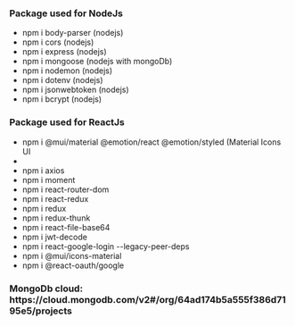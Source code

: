 <h3>Package used for NodeJs </h3>
<ul>
    <li>npm i body-parser (nodejs)</li>
    <li>npm i cors (nodejs)</li>
    <li>npm i express (nodejs)</li>
    <li>npm i mongoose (nodejs with mongoDb)</li>
    <li>npm i nodemon (nodejs)</li>
    <li>npm i dotenv (nodejs)</li>
    <li>npm i jsonwebtoken (nodejs)</li>
    <li>npm i bcrypt (nodejs)</li>
</ul>

<h3>Package used for ReactJs </h3>
<ul>
<li>npm i @mui/material @emotion/react @emotion/styled (Material Icons UI<li>
<li>npm i axios</li>
<li>npm i moment</li>
<li>npm i react-router-dom</li>
<li>npm i react-redux</li>
<li>npm i redux</li>
<li>npm i redux-thunk</li>
<li>npm i react-file-base64</li>
<li>npm i jwt-decode</li>
<li>npm i react-google-login --legacy-peer-deps</li>
<li>npm i @mui/icons-material</li>
<li>npm i @react-oauth/google</li>
</ul>

<h3>MongoDb cloud: <link href="https://cloud.mongodb.com/v2#/org/64ad174b5a555f386d7195e5/projects">https://cloud.mongodb.com/v2#/org/64ad174b5a555f386d7195e5/projects</link></h3>
